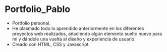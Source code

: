 # Portfolio_Pablo

- Portfolio personal.
- He plasmado todo lo aprendido anteriormente en los diferentes proyectos web realizados, añadiendo algún elemento suelto nuevo para mí y dándole una vuelta al diseño y experiencia de usuario.
- Creado con HTML, CSS y Javascript.
